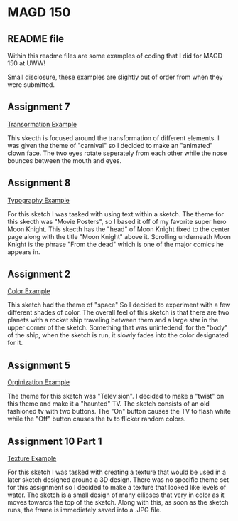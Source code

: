 # MAGD 150
## README file

Within this readme files are some examples of coding that I did for MAGD 150 at UWW!

Small disclosure, these examples are slightly out of order from when they were submitted.

## Assignment 7

[Transormation Example](https://github.com/ShraderTyler/MAGD-150-Assignments/blob/gh-pages/s18_magd150_lab07Shrader/s18_magd150_lab07Shrader.pde)

This skecth is focused around the transformation of different elements. I was given the theme of "carnival" so I decided to make an "animated" clown face. The two eyes rotate seperately from each other while the nose bounces between the mouth and eyes.

## Assignment 8

[Typography Example](https://github.com/ShraderTyler/MAGD-150-Assignments/blob/gh-pages/s18_magd150_lab08Shrader/s18_magd150_lab08Shrader.pde)

For this sketch I was tasked with using text within a sketch. The theme for this skecth was "Movie Posters", so I based it off of my favorite super hero Moon Knight. This skecth has the "head" of Moon Knight fixed to the center page along with the title "Moon Knight" above it. Scrolling underneath Moon Knight is the phrase "From the dead" which is one of the major comics he appears in. 

## Assignment 2

[Color Example](https://github.com/ShraderTyler/MAGD-150-Assignments/blob/gh-pages/s18magd150lab02_Shrader/s18magd150lab02_Shrader/s18magd150lab02_Shrader.pde)

This sketch had the theme of "space" So I decided to experiment with a few different shades of color. The overall feel of this sketch is that there are two planets with a rocket ship traveling between them and a large star in the upper corner of the sketch. Something that was unintedend, for the "body" of the ship, when the sketch is run, it slowly fades into the color designated for it.

## Assignment 5

[Orginization Example](https://github.com/ShraderTyler/MAGD-150-Assignments/blob/gh-pages/s18magd150lab05_Shrader/s18magd150lab05_Shrader/s18magd150lab05_Shrader.pde)

The theme for this sketch was "Television". I decided to make a "twist" on this theme and make it a "haunted" TV. The sketch consists of an old fashioned tv with two buttons. The "On" button causes the TV to flash white while the "Off" button causes the tv to flicker random colors.

## Assignment 10 Part 1

[Texture Example](https://github.com/ShraderTyler/MAGD-150-Assignments/blob/gh-pages/texture/texture.pde)

For this sketch I was tasked with creating a texture that would be used in a later sketch designed around a 3D design. There was no specific theme set for this assignment so I decided to make a texture that looked like levels of water. The sketch is a small design of many ellipses that very in color as it moves towards the top of the sketch. Along with this, as soon as the sketch runs, the frame is immedietely saved into a .JPG file.
